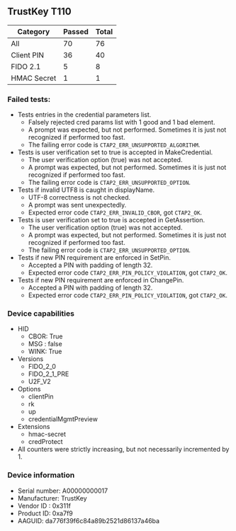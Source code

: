 ## TrustKey T110

| Category    |   Passed |   Total |
|-------------|----------|---------|
| All         |       70 |      76 |
| Client PIN  |       36 |      40 |
| FIDO 2.1    |        5 |       8 |
| HMAC Secret |        1 |       1 |

### Failed tests:

* Tests entries in the credential parameters list.
  * Falsely rejected cred params list with 1 good and 1 bad element.
  * A prompt was expected, but not performed. Sometimes it is just not recognized if performed too fast.
  * The failing error code is `CTAP2_ERR_UNSUPPORTED_ALGORITHM`.
* Tests is user verification set to true is accepted in MakeCredential.
  * The user verification option (true) was not accepted.
  * A prompt was expected, but not performed. Sometimes it is just not recognized if performed too fast.
  * The failing error code is `CTAP2_ERR_UNSUPPORTED_OPTION`.
* Tests if invalid UTF8 is caught in displayName.
  * UTF-8 correctness is not checked.
  * A prompt was sent unexpectedly.
  * Expected error code `CTAP2_ERR_INVALID_CBOR`, got `CTAP2_OK`.
* Tests is user verification set to true is accepted in GetAssertion.
  * The user verification option (true) was not accepted.
  * A prompt was expected, but not performed. Sometimes it is just not recognized if performed too fast.
  * The failing error code is `CTAP2_ERR_UNSUPPORTED_OPTION`.
* Tests if new PIN requirement are enforced in SetPin.
  * Accepted a PIN with padding of length 32.
  * Expected error code `CTAP2_ERR_PIN_POLICY_VIOLATION`, got `CTAP2_OK`.
* Tests if new PIN requirement are enforced in ChangePin.
  * Accepted a PIN with padding of length 32.
  * Expected error code `CTAP2_ERR_PIN_POLICY_VIOLATION`, got `CTAP2_OK`.

### Device capabilities

* HID
  * CBOR: True
  * MSG : false
  * WINK: True
* Versions
  * FIDO_2_0
  * FIDO_2_1_PRE
  * U2F_V2
* Options
  * clientPin
  * rk
  * up
  * credentialMgmtPreview
* Extensions
  * hmac-secret
  * credProtect
* All counters were strictly increasing, but not necessarily incremented by 1.

### Device information

* Serial number: A00000000017
* Manufacturer: TrustKey
* Vendor ID : 0x311f
* Product ID: 0xa7f9
* AAGUID: da776f39f6c84a89b2521d86137a46ba

